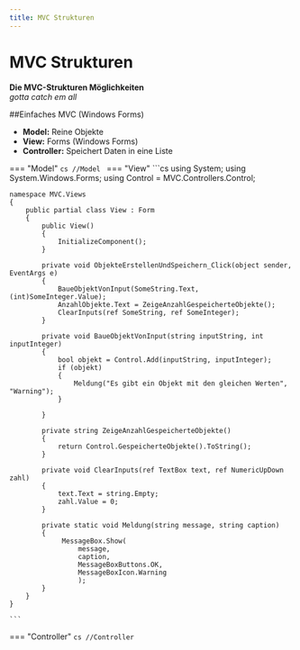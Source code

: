 ```yaml
---
title: MVC Strukturen
---
```



# MVC Strukturen


**Die MVC-Strukturen Möglichkeiten**  
*gotta catch em all*


##Einfaches MVC (Windows Forms)

- **Model:** Reine Objekte
- **View:** Forms (Windows Forms)
- **Controller:** Speichert Daten in eine Liste

=== "Model"
	```cs
	//Model
	```
=== "View"
	```cs
	using System;
	using System.Windows.Forms;
	using Control = MVC.Controllers.Control;

	namespace MVC.Views
	{
	    public partial class View : Form
	    {
	        public View()
	        {
	            InitializeComponent();
	        }

	        private void ObjekteErstellenUndSpeichern_Click(object sender, EventArgs e)
	        {
	            BaueObjektVonInput(SomeString.Text, (int)SomeInteger.Value);
	            AnzahlObjekte.Text = ZeigeAnzahlGespeicherteObjekte();
	            ClearInputs(ref SomeString, ref SomeInteger);
	        }

	        private void BaueObjektVonInput(string inputString, int inputInteger)
	        {
	            bool objekt = Control.Add(inputString, inputInteger);
	            if (objekt)
	            {
	                Meldung("Es gibt ein Objekt mit den gleichen Werten", "Warning");
	            }

	        }

	        private string ZeigeAnzahlGespeicherteObjekte()
	        {
	            return Control.GespeicherteObjekte().ToString();
	        }

	        private void ClearInputs(ref TextBox text, ref NumericUpDown zahl)
	        {
	            text.Text = string.Empty;
	            zahl.Value = 0;
	        }

	        private static void Meldung(string message, string caption)
	        {
	             MessageBox.Show(
	                 message,
	                 caption,
	                 MessageBoxButtons.OK,
	                 MessageBoxIcon.Warning
	                 );
	        }
	    }
	}
 
	```
=== "Controller"
	```cs
	//Controller
	``` 
